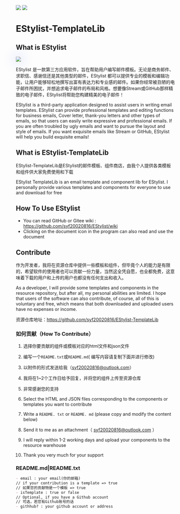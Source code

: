 <img src="https://img.shields.io/badge/EStylist-0.1.0-orange?style=flat-square&logo=tauri&logoColor=%23fff&labelColor=%2323B898&color=%2323B898"> <img src="https://img.shields.io/badge/License-MIT-orange?style=flat-square&logoColor=%23fff&labelColor=%2323B898&color=%2323B898">

# EStylist-TemplateLib



## What is EStylist

<img src="E:\Rust\try\EStylist-TemplateLib\README\imgs\EStylist.png" style="filter:drop-shadow(0 0 20px #8399fa)">

EStylist 是一款第三方应用软件，旨在帮助用户编写邮件模板。无论是商务邮件、求职信、感谢信还是其他类型的邮件，EStylist 都可以提供专业的模板和编辑功能，让用户能够轻松地撰写出富有表达力和专业感的邮件。如果你经常被丑陋的电子邮件所困扰，并想追求电子邮件的布局和风格。想要像Stream或GitHub那样精致的电子邮件，EStylist将帮助您构建精美的电子邮件！

EStylist is a third-party application designed to assist users in writing email templates. EStylist can provide professional templates and editing functions for business emails, Cover letter, thank-you letters and other types of emails, so that users can easily write expressive and professional emails. If you are often troubled by ugly emails and want to pursue the layout and style of emails. If you want exquisite emails like Stream or GitHub, EStylist will help you build exquisite emails!

## What is EStylist-TemplateLib

EStylist-TemplateLib是EStylist的邮件模板、组件商店，由我个人提供各类模板和组件供大家免费使用和下载

EStylist TemplateLib is an email template and component lib for EStylist. I personally provide various templates and components for everyone to use and download for free

## How To Use EStylist

- You can read GitHub or Gitee wiki : https://github.com/syf20020816/EStylist/wiki
- Clicking on the document icon in the program can also read and use the document

## Contribute

作为开发者，我将在资源仓库中提供一些模板和组件，但毕竟个人的能力是有限的，希望软件的使用者也可以贡献一份力量，当然这全凭自愿，也全都免费，这意味着下载的用户和上传的用户也都没有任何支出和收入。

As a developer, I will provide some templates and components in the resource repository, but after all, my personal abilities are limited. I hope that users of the software can also contribute, of course, all of this is voluntary and free, which means that both downloaded and uploaded users have no expenses or income.

资源仓库地址：https://github.com/syf20020816/EStylist-TemplateLib

### 如何贡献（How To Contribute）

1. 选择你要贡献的组件或模板对应的html文件和json文件
2. 编写一个`README.txt`或`README.md`( 编写内容请复制下面并进行修改)
3. 以附件的形式发送给我（syf20020816@outlook.com）
4. 我将在1~2个工作日给予回复，并将您的组件上传至资源仓库
5. 非常感谢您的支持

1. Select the HTML and JSON files corresponding to the components or templates you want to contribute
2. Write a `README. txt` or `README. md` (please copy and modify the content below)
3. Send it to me as an attachment（ syf20020816@outlook.com ）
4. I will reply within 1-2 working days and upload your components to the resource warehouse
5. Thank you very much for your support

### README.md|README.txt

```markdown
- email : your email(你的邮箱)
// if your contribution is a template => true
// 如果您的贡献物是一个模板 => true
- isTemplate : true or false
// Optional, if you have a Github account
// 可选，若您有Github账号的话
- githhub? : your github account or address
```